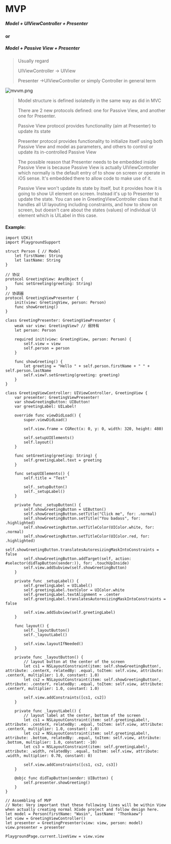 # MVP



##### Model + UIViewController + Presenter

#### or

##### Model + Passive View + Presenter

> Usually regard
>
> UIViewController -> UIView
>
> Presenter ->UIViewController or simply Controller in general term

![mvvm.png](https://github.com/HyEnjoys/Skills/blob/main/Assets/Construct/mvp.png?raw=true)



> Model structure is defined isolatedly in the same way as did in MVC
>
> There are 2 new protocols defined: one for Passive View, and another one for Presenter.
>
> Passive View protocol provides functionality (aim at Presenter) to update its state
>
> Presenter protocol provides functionality to initialize itself using both Passive View and model as parameters, and others to control or update its in-controlled Passive View
>
> The possible reason that Presenter needs to be embedded inside Passive View is because Passive View is actually UIViewController which normally is the default entry of to show on screen or operate in iOS sense. It's embedded there to allow code to make use of it.
>
> Passive View won't update its state by itself, but it provides how it is going to show UI element on screen. Instead it's up to Presenter to update the state. You can see in GreetingViewController class that it handles all UI layouting including constraints, and how to show on screen, but doesn't care about the states (values) of individual UI element which is UILabel in this case.

#### Example:

```
import UIKit
import PlaygroundSupport

struct Person { // Model
    let firstName: String
    let lastName: String
}

// 协议
protocol GreetingView: AnyObject {
    func setGreeting(greeting: String)
}
// 协调器
protocol GreetingViewPresenter {
    init(view: GreetingView, person: Person)
    func showGreeting()
}

class GreetingPresenter: GreetingViewPresenter {
    weak var view: GreetingView? // 弱持有
    let person: Person
    
    required init(view: GreetingView, person: Person) {
        self.view = view
        self.person = person
    }
    
    func showGreeting() {
        let greeting = "Hello " + self.person.firstName + " " + self.person.lastName
        self.view?.setGreeting(greeting: greeting)
    }
}

class GreetingViewController: UIViewController, GreetingView {
    var presenter: GreetingViewPresenter!
    var showGreetingButton: UIButton!
    var greetingLabel: UILabel!
    
    override func viewDidLoad() {
        super.viewDidLoad()
        
        self.view.frame = CGRect(x: 0, y: 0, width: 320, height: 480)
        
        self.setupUIElements()
        self.layout()
    }
    
    func setGreeting(greeting: String) {
        self.greetingLabel.text = greeting
    }
    
    func setupUIElements() {
        self.title = "Test"
        
        self._setupButton()
        self._setupLabel()
    }
    
    private func _setupButton() {
        self.showGreetingButton = UIButton()
        self.showGreetingButton.setTitle("Click me", for: .normal)
        self.showGreetingButton.setTitle("You badass", for: .highlighted)
        self.showGreetingButton.setTitleColor(UIColor.white, for: .normal)
        self.showGreetingButton.setTitleColor(UIColor.red, for: .highlighted)
        self.showGreetingButton.translatesAutoresizingMaskIntoConstraints = false
        self.showGreetingButton.addTarget(self, action: #selector(didTapButton(sender:)), for: .touchUpInside)
        self.view.addSubview(self.showGreetingButton)
    }
    
    private func _setupLabel() {
        self.greetingLabel = UILabel()
        self.greetingLabel.textColor = UIColor.white
        self.greetingLabel.textAlignment = .center
        self.greetingLabel.translatesAutoresizingMaskIntoConstraints = false
        
        self.view.addSubview(self.greetingLabel)
    }
    
    func layout() {
        self._layoutButton()
        self._layoutLabel()
        
        self.view.layoutIfNeeded()
    }
    
    private func _layoutButton() {
        // layout button at the center of the screen
        let cs1 = NSLayoutConstraint(item: self.showGreetingButton!, attribute: .centerX, relatedBy: .equal, toItem: self.view, attribute: .centerX, multiplier: 1.0, constant: 1.0)
        let cs2 = NSLayoutConstraint(item: self.showGreetingButton!, attribute: .centerY, relatedBy: .equal, toItem: self.view, attribute: .centerY, multiplier: 1.0, constant: 1.0)
        
        self.view.addConstraints([cs1, cs2])
    }
    
    private func _layoutLabel() {
        // layout label at the center, bottom of the screen
        let cs1 = NSLayoutConstraint(item: self.greetingLabel!, attribute: .centerX, relatedBy: .equal, toItem: self.view, attribute: .centerX, multiplier: 1.0, constant: 1.0)
        let cs2 = NSLayoutConstraint(item: self.greetingLabel!, attribute: .bottom, relatedBy: .equal, toItem: self.view, attribute: .bottom, multiplier: 1.0, constant: -10)
        let cs3 = NSLayoutConstraint(item: self.greetingLabel!, attribute: .width, relatedBy: .equal, toItem: self.view, attribute: .width, multiplier: 0.70, constant: 0)
        
        self.view.addConstraints([cs1, cs2, cs3])
    }
    
    @objc func didTapButton(sender: UIButton) {
        self.presenter.showGreeting()
    }
}

// Assembling of MVP
// Note: Very important that these following lines will be within View when actually creating normal XCode project and follow design here.
let model = Person(firstName: "Wasin", lastName: "Thonkaew")
let view = GreetingViewController()
let presenter = GreetingPresenter(view: view, person: model)
view.presenter = presenter

PlaygroundPage.current.liveView = view.view
```

